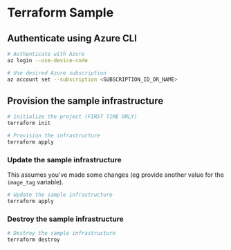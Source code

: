 # Terraform Sample

## Authenticate using Azure CLI

```bash
# Authenticate with Azure
az login --use-device-code

# Use desired Azure subscription
az account set --subscription <SUBSCRIPTION_ID_OR_NAME>
```

## Provision the sample infrastructure

```bash
# initialize the project (FIRST TIME ONLY)
terraform init
```

```bash
# Provision the infrastructure
terraform apply
```

### Update the sample infrastructure

This assumes you've made some changes (eg provide another value for the `image_tag` variable).

```bash
# Update the sample infrastructure
terraform apply
```

### Destroy the sample infrastructure

```bash
# Destroy the sample infrastructure
terraform destroy
```

